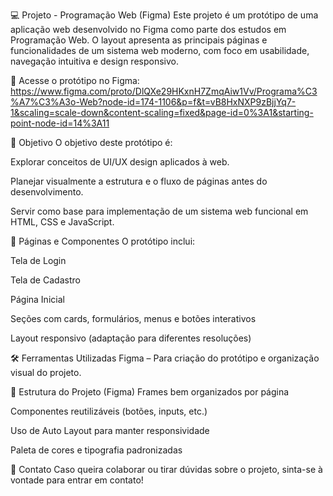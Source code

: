 💻 Projeto - Programação Web (Figma)
Este projeto é um protótipo de uma aplicação web desenvolvido no Figma como parte dos estudos em Programação Web. O layout apresenta as principais páginas e funcionalidades de um sistema web moderno, com foco em usabilidade, navegação intuitiva e design responsivo.

🔗 Acesse o protótipo no Figma:
https://www.figma.com/proto/DlQXe29HKxnH7ZmqAiw1Vv/Programa%C3%A7%C3%A3o-Web?node-id=174-1106&p=f&t=vB8HxNXP9zBjjYq7-1&scaling=scale-down&content-scaling=fixed&page-id=0%3A1&starting-point-node-id=14%3A11

📌 Objetivo
O objetivo deste protótipo é:

Explorar conceitos de UI/UX design aplicados à web.

Planejar visualmente a estrutura e o fluxo de páginas antes do desenvolvimento.

Servir como base para implementação de um sistema web funcional em HTML, CSS e JavaScript.

🧩 Páginas e Componentes
O protótipo inclui:

Tela de Login

Tela de Cadastro

Página Inicial

Seções com cards, formulários, menus e botões interativos

Layout responsivo (adaptação para diferentes resoluções)

🛠️ Ferramentas Utilizadas
Figma – Para criação do protótipo e organização visual do projeto.

📁 Estrutura do Projeto (Figma)
Frames bem organizados por página

Componentes reutilizáveis (botões, inputs, etc.)

Uso de Auto Layout para manter responsividade

Paleta de cores e tipografia padronizadas


📩 Contato
Caso queira colaborar ou tirar dúvidas sobre o projeto, sinta-se à vontade para entrar em contato!
